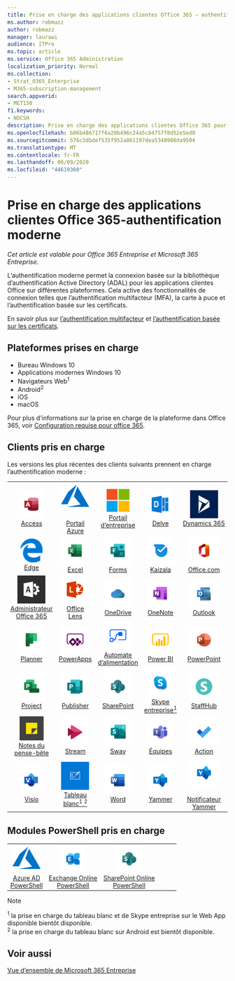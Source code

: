```yaml
---
title: Prise en charge des applications clientes Office 365 — authentification moderne
ms.author: robmazz
author: robmazz
manager: laurawi
audience: ITPro
ms.topic: article
ms.service: Office 365 Administration
localization_priority: Normal
ms.collection:
- Strat_O365_Enterprise
- M365-subscription-management
search.appverid:
- MET150
f1.keywords:
- NOCSH
description: Prise en charge des applications clientes Office 365 pour l’authentification moderne.
ms.openlocfilehash: b86b486717f6a20b496c24a5c84757f8d52e5ed0
ms.sourcegitcommit: 576c3dbdef535f952a861197dea5348908da9504
ms.translationtype: MT
ms.contentlocale: fr-FR
ms.lasthandoff: 06/09/2020
ms.locfileid: "44619360"
---
```

# <a name="office-365-client-app-support---modern-authentication"></a>Prise en charge des applications clientes Office 365-authentification moderne

*Cet article est valable pour Office 365 Entreprise et Microsoft 365 Entreprise*.

L’authentification moderne permet la connexion basée sur la bibliothèque d’authentification Active Directory (ADAL) pour les applications clientes Office sur différentes plateformes. Cela active des fonctionnalités de connexion telles que l’authentification multifacteur (MFA), la carte à puce et l’authentification basée sur les certificats.

En savoir plus sur [l’authentification multifacteur](https://docs.microsoft.com/azure/active-directory/authentication/multi-factor-authentication) et [l’authentification basée sur les certificats](https://docs.microsoft.com/azure/active-directory/active-directory-certificate-based-authentication-get-started).

## <a name="supported-platforms"></a>Plateformes prises en charge

 - Bureau Windows 10
 - Applications modernes Windows 10
 - Navigateurs Web<sup>1</sup>
 - Android<sup>2</sup>
 - iOS
 - macOS

Pour plus d’informations sur la prise en charge de la plateforme dans Office 365, voir [Configuration requise pour office 365](https://products.office.com/office-system-requirements).

## <a name="supported-clients"></a>Clients pris en charge

Les versions les plus récentes des clients suivants prennent en charge l’authentification moderne :

| | | | | | |
|:---:|:---:|:---:|:---:|:---:|:---:|
| ![Icône Access](media/o365-access-64x64.png) <br> [Access](https://products.office.com/access) | ![Icône Azure](media/o365-azure-64x64.png) <br> [<br>Portail Azure](https://azure.microsoft.com/features/azure-portal/) | ![Icône portail d’entreprise](media/o365-microsoft-64x64.png) <br> [Portail d’entreprise <br>](https://docs.microsoft.com/intune-user-help/sign-in-to-the-company-portal) | ![Icône Delve](media/o365-delve-64x64.png) <br> [Delve](https://products.office.com/business/intelligent-search) | ![Icône Dynamics 365](media/o365-dynamics365-64x64.png) <br> [Dynamics 365](https://dynamics.microsoft.com) 
| ![Icône de serveur Edge](media/o365-edge-64x64.png) <br> [Edge](https://www.microsoft.com/windows/microsoft-edge) | ![Icône Excel](media/o365-excel-64x64.png) <br> [Excel](https://products.office.com/excel) | ![Icône Forms](media/o365-forms-64x64.png) <br> [Forms](https://flow.microsoft.com/connectors/shared_microsoftforms/microsoft-forms/) | ![Icône Kaizala](media/o365-kaizala-64x64.png) <br> [Kaizala](https://products.office.com/en/business/microsoft-kaizala) | ![Icône Office.com](media/o365-office-64x64.png) <br> [Office.com](https://www.office.com/) 
| ![Icône d’administrateur Office 365](media/o365-o365admin-64x64.png) <br> [Administrateur Office 365 <br>](https://products.office.com/business/manage-office-365-admin-app) | ![Icône de l’objectif](media/o365-lens-64x64.png) <br> [Office Lens](https://www.microsoft.com/p/office-lens/9wzdncrfj3t8?activetab=pivot%3Aoverviewtab) | ![Icône OneDrive entreprise](media/o365-OneDrive-64x64.png) <br> [OneDrive](https://products.office.com/onedrive-for-business/online-cloud-storage) |  ![Icône OneNote](media/o365-OneNote-64x64.png) <br> [OneNote](https://products.office.com/onenote) | ![Icône Outlook](media/o365-outlook-64x64.png) <br> [Outlook](https://products.office.com/outlook) 
| ![Icône planificateur](media/o365-planner-64x64.png) <br> [Planner](https://products.office.com/business/task-management-software) | ![Icône PowerApp](media/o365-powerapps-64x64.png) <br> [PowerApps](https://powerapps.microsoft.com) | ![Icône de mise en marche automatique](media/o365-flow-64x64.png) <br> [Automate d’alimentation <br>](https://flow.microsoft.com) | ![Icône PowerBI](media/o365-powerbi-64x64.png) <br> [Power BI](https://powerbi.microsoft.com)| ![Icône PowerPoint](media/o365-powerpoint-64x64.png) <br> [PowerPoint](https://products.office.com/powerpoint) 
| ![Icône Project](media/o365-project-64x64.png) <br> [Project](https://products.office.com/project) | ![Icône Publisher](media/o365-publisher-64x64.png) <br> [Publisher](https://products.office.com/publisher) | ![Icône de SharePoint](media/o365-sharepoint-64x64.png) <br> [SharePoint](https://products.office.com/sharepoint) | ![Icône Skype Entreprise](media/o365-skypeforbusiness-64x64.png) <br> [Skype <br> entreprise<sup>1</sup>](https://www.skype.com/business/) | ![Icône StaffHub](media/o365-staffhub-64x64.png) <br> [StaffHub](https://products.office.com/microsoft-staffhub/staff-scheduling-software)
| ![Icône de pense-bête](media/o365-stickynotes-64x64.png) <br> [Notes du pense-bête](https://www.microsoft.com/p/microsoft-sticky-notes/9nblggh4qghw) | ![Icône Stream](media/o365-stream-64x64.png) <br> [Stream](https://stream.microsoft.com) | ![Icône Sway](media/o365-sway-64x64.png) <br> [Sway](https://sway.com) | ![Icône Teams](media/o365-teams-64x64.png) <br> [Équipes](https://products.office.com/microsoft-teams/group-chat-software) | ![Icône action](media/o365-todo-64x64.png) <br> [Action](https://todo.microsoft.com) 
| ![Icône Visio](media/o365-visio-64x64.png) <br> [Visio](https://products.office.com/visio/flowchart-software) | ![Icône de tableau blanc](media/o365-whiteboard-64x64.png) <br> [Tableau blanc<sup>1</sup>,<sup>2</sup>](https://whiteboard.microsoft.com/) | ![Icône Word](media/o365-word-64x64.png) <br> [Word](https://products.office.com/word) | ![Icône Yammer](media/o365-yammer-64x64.png) <br> [Yammer](https://products.office.com/yammer/yammer-overview) | ![Icône Yammer](media/o365-yammer-64x64.png) <br> [<br>Notificateur Yammer](https://products.office.com/yammer/yammer-overview) |  |

## <a name="supported-powershell-modules"></a>Modules PowerShell pris en charge

| | | | | | |
|:---:|:---:|:---:|:---:|:---:|:---:|
| ![Icône Azure](media/o365-azure-64x64.png) <br> [Azure AD <br> PowerShell](https://docs.microsoft.com/powershell/azure/active-directory/overview?view=azureadps-2.0) | ![Icône Exchange](media/o365-exchange-64x64.png) <br> [Exchange Online <br> PowerShell](https://docs.microsoft.com/powershell/exchange/exchange-online/exchange-online-powershell?view=exchange-ps) | ![Icône de SharePoint](media/o365-sharepoint-64x64.png) <br> [SharePoint Online <br> PowerShell](https://docs.microsoft.com/powershell/sharepoint/sharepoint-online/connect-sharepoint-online)

> [!NOTE]
> <sup>1</sup> la prise en charge du tableau blanc et de Skype entreprise sur le Web App disponible bientôt disponible. <br>
> <sup>2</sup> la prise en charge du tableau blanc sur Android est bientôt disponible.

## <a name="see-also"></a>Voir aussi

[Vue d’ensemble de Microsoft 365 Entreprise](https://docs.microsoft.com/microsoft-365/enterprise/microsoft-365-overview)
